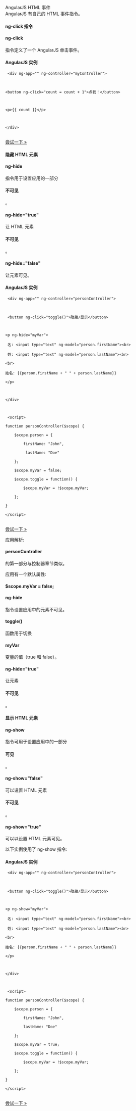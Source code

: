  AngularJS HTML 事件  
AngularJS 有自己的 HTML 事件指令。

 

#### ng-click 指令

 

#### ng-click

 指令定义了一个 AngularJS 单击事件。

  
#### AngularJS 实例

 
```
 <div ng-app="" ng-controller="myController">



<button ng-click="count = count + 1">点我！</button>



<p>{{ count }}</p>



</div>


```
 

[尝试一下 »](http://www.w3cschool.cc/try/try.php?filename=try_ng_events_click) 

 



#### 隐藏 HTML 元素

  

#### ng-hide

 指令用于设置应用的一部分 

#### 不可见

 。

  

#### ng-hide="true"

 让 HTML 元素 

#### 不可见

。

 

#### ng-hide="false"

 让元素可见。

  
#### AngularJS 实例

 
```
 <div ng-app="" ng-controller="personController">



 <button ng-click="toggle()">隐藏/显示</button>



<p ng-hide="myVar">

 名: <input type="text" ng-model="person.firstName"><br>

 姓: <input type="text" ng-model="person.lastName"><br>

<br>

姓名: {{person.firstName + " " + person.lastName}}

</p>



</div>



 <script>

function personController($scope) {

    $scope.person = {

        firstName: "John",

         lastName: "Doe"

    };

    $scope.myVar = false;

    $scope.toggle = function() {

        $scope.myVar = !$scope.myVar;

    };

}

</script> 


```
 

[尝试一下 »](http://www.w3cschool.cc/try/tryit.php?filename=try_ng_events_hide) 

 应用解析:

  

#### personController

的第一部分与控制器章节类似。

 应用有一个默认属性: 

#### $scope.myVar = false;



  

#### ng-hide

 指令设置应用中的元素不可见。 

 

#### toggle()

 函数用于切换 

#### myVar

 变量的值（true 和 false）。

  

#### ng-hide="true"

 让元素 

#### 不可见

。

 

#### 显示 HTML 元素

  

#### ng-show

 指令可用于设置应用中的一部分

#### 可见

 。

  

#### ng-show="false"

 可以设置 HTML 元素 

#### 不可见

。

 

#### ng-show="true"

 可以以设置 HTML 元素可见。

 以下实例使用了 ng-show 指令:

  
#### AngularJS 实例

 
```
 <div ng-app="" ng-controller="personController">



 <button ng-click="toggle()">隐藏/显示</button>



<p ng-show="myVar">

 名: <input type="text" ng-model="person.firstName"><br>

 姓: <input type="text" ng-model="person.lastName"><br>

<br>

姓名: {{person.firstName + " " + person.lastName}}

</p>



</div>



 <script>

function personController($scope) {

    $scope.person = {

        firstName: "John",

        lastName: "Doe"

    };

    $scope.myVar = true;

    $scope.toggle = function() {

        $scope.myVar = !$scope.myVar;

    };

}

</script> 


```
 

[尝试一下 »](http://www.w3cschool.cc/try/tryit.php?filename=try_ng_events) 

 

